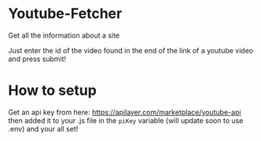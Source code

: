 # Youtube-Fetcher
Get all the information about a site

Just enter the id of the video found in the end of the link of a youtube video and press submit!

# How to setup
Get an api key from here: https://apilayer.com/marketplace/youtube-api
then added it to your .js file in the `piKey` variable (will update soon to use .env)
and your all set!
